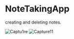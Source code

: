 # NoteTakingApp
creating and deleting notes. 

![Captu1re](https://github.com/AydonC/NoteTakingApp/assets/107797460/5128315e-946e-46b9-b0c3-77ca762b639f)
![Capture11](https://github.com/AydonC/NoteTakingApp/assets/107797460/500f2c9d-4dca-4834-8deb-1117bf708e84)
